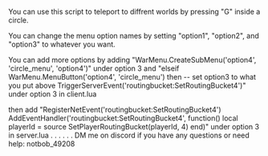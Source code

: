 You can use this script to teleport to diffrent worlds by pressing "G" inside a circle.


You can change the menu option names by setting "option1", "option2", and "option3" to whatever you want.


You can add more options by adding "WarMenu.CreateSubMenu('option4', 'circle_menu', 'option4')" under option 3 and "elseif WarMenu.MenuButton('option4', 'circle_menu') then -- set option3 to what you put above
            TriggerServerEvent('routingbucket:SetRoutingBucket4')" under option 3 in client.lua


then add "RegisterNetEvent('routingbucket:SetRoutingBucket4')
AddEventHandler('routingbucket:SetRoutingBucket4', function()
    local playerId = source
    SetPlayerRoutingBucket(playerId, 4)
end)" under option 3 in server.lua
.
.
.
.
.
.
DM me on discord if you have any questions or need help: notbob_49208
